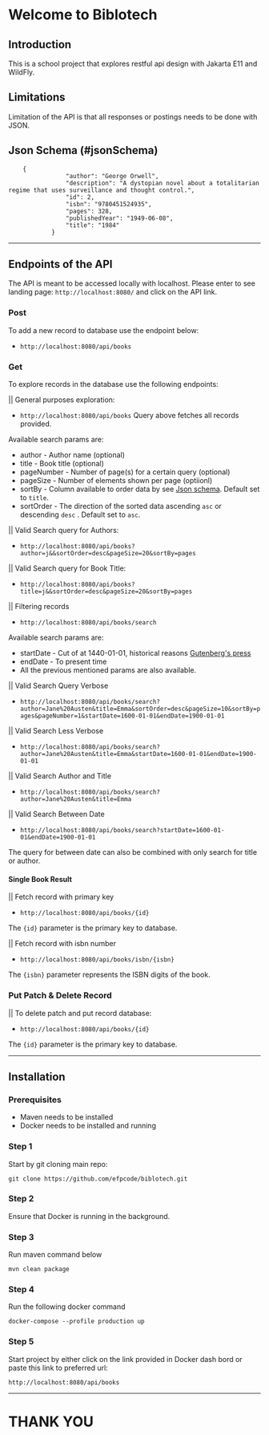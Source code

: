 # Welcome to Biblotech

## Introduction
This is a school project that explores restful api design with Jakarta E11 and WildFly.

## Limitations
Limitation of the API is that all responses or postings needs to be done with JSON. 


## Json Schema (#jsonSchema)

```
	{
				"author": "George Orwell",
				"description": "A dystopian novel about a totalitarian regime that uses surveillance and thought control.",
				"id": 2,
				"isbn": "9780451524935",
				"pages": 328,
				"publishedYear": "1949-06-08",
				"title": "1984"
			}

```


-----
## Endpoints of the API
The API is meant to be accessed locally with localhost.
Please enter to see landing page: ``http://localhost:8080/`` and click on the API link.

### Post
To add a new record to database use the endpoint below:
  * ``http://localhost:8080/api/books``

### Get
To explore records in the database use the following endpoints:

|| General purposes exploration:
  * ``http://localhost:8080/api/books``
Query above fetches all records provided.

Available search params are:
  * author  - Author name (optional)
  * title  - Book title (optional)
  * pageNumber - Number of page(s) for a certain query (optional)
  * pageSize - Number of elements shown per page (optiionl)
  * sortBy - Column available to order data by see [Json schema](/Json-Schema#jsonSchema). Default set to ``title``.
  * sortOrder - The direction of the sorted data ascending ``asc`` or descending ``desc`` . Default set to ``asc``. 

|| Valid Search query for Authors:
  * ``http://localhost:8080/api/books?author=j&&sortOrder=desc&pageSize=20&sortBy=pages``

|| Valid Search query for Book Title:
  * ``http://localhost:8080/api/books?title=j&&sortOrder=desc&pageSize=20&sortBy=pages``



|| Filtering records
  * ``http://localhost:8080/api/books/search``

Available search params are:
* startDate - Cut of at 1440-01-01, historical reasons [Gutenberg's press](https://en.wikipedia.org/wiki/Printing_press#Gutenberg's_press)
* endDate - To present time
* All the previous mentioned params are also available.

|| Valid Search Query Verbose
  * ``http://localhost:8080/api/books/search?author=Jane%20Austen&title=Emma&sortOrder=desc&pageSize=10&sortBy=pages&pageNumber=1&startDate=1600-01-01&endDate=1900-01-01``

|| Valid Search Less Verbose
  * ``http://localhost:8080/api/books/search?author=Jane%20Austen&title=Emma&startDate=1600-01-01&endDate=1900-01-01``

|| Valid Search Author and Title
  * ``http://localhost:8080/api/books/search?author=Jane%20Austen&title=Emma``

|| Valid Search Between Date
  * ``http://localhost:8080/api/books/search?startDate=1600-01-01&endDate=1900-01-01``

The query for between date can also be combined with only search for title or author. 


#### Single Book Result

|| Fetch record with primary key
  * ``http://localhost:8080/api/books/{id}``

The ```{id}``` parameter is the primary key to database.

|| Fetch record with isbn number
  * ``http://localhost:8080/api/books/isbn/{isbn}``

The ```{isbn}``` parameter represents the ISBN digits of the book.

### Put Patch & Delete Record

|| To delete patch and put record database:
  * ``http://localhost:8080/api/books/{id}``

The ```{id}``` parameter is the primary key to database.  

-----
## Installation 

### Prerequisites 

* Maven needs to be installed
* Docker needs to be installed and running 

### Step 1
Start by git cloning main repo:
```
git clone https://github.com/efpcode/biblotech.git 
```

### Step 2
Ensure that Docker is running in the background.

### Step 3
Run maven command below
```
mvn clean package
```
### Step 4
Run the following docker command
```
docker-compose --profile production up
```
### Step 5

Start project by either click on the link provided in Docker dash bord or paste
this link to preferred url:

``http://localhost:8080/api/books``

-----

# THANK YOU
